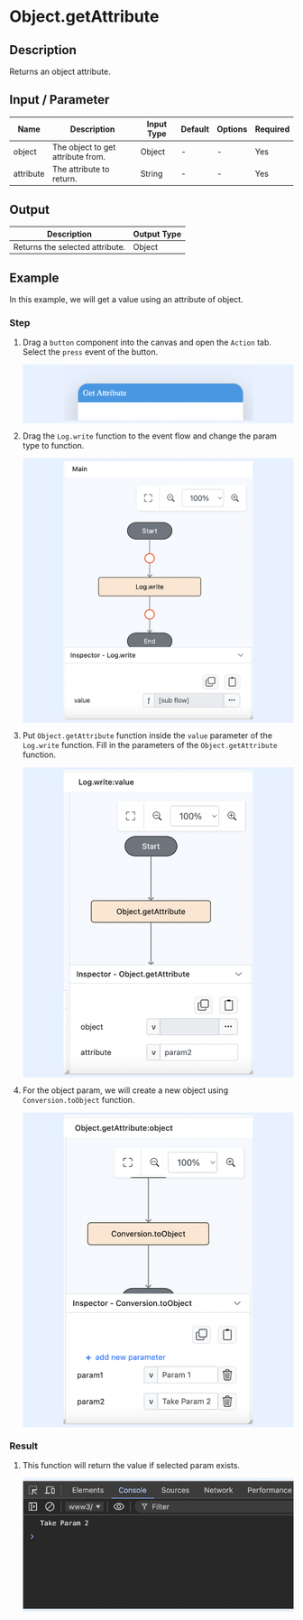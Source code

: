 # Object.getAttribute

## Description
Returns an object attribute.

## Input / Parameter
| Name          | Description                         | Input Type  | Default | Options     | Required |
| ------------- | ----------------------------------- | ----------- | ------- | ----------- | -------- |
| object        | The object to get attribute from.   | Object      | -       | -           | Yes      |
| attribute     | The attribute to return.            | String      | -       | -           | Yes      |

## Output
| Description                                          | Output Type |
| ---------------------------------------------------- | ----------- |
| Returns the selected attribute.                      | Object      |

## Example
In this example, we will get a value using an attribute of object.

### Step
1. Drag a `button` component into the canvas and open the `Action` tab. Select the `press` event of the button.
   
    <div style="display:flex; align-items:center; justify-content:center; background-color: #E7F1FF;">
        <img src="./getAttribute-step-1.png"
        style="width: 70%; padding: 5px;"/>
    </div>

2. Drag the `Log.write` function to the event flow and change the param type to function.
   
    <div style="display:flex; align-items:center; justify-content:center; background-color: #E7F1FF;">
        <img src="./getAttribute-step-2.png"
        style="width: 70%; padding: 5px;"/>
    </div>

3. Put `Object.getAttribute` function inside the `value` parameter of the `Log.write` function. Fill in the parameters of the `Object.getAttribute` function.
   
    <div style="display:flex; align-items:center; justify-content:center; background-color: #E7F1FF;">
        <img src="./getAttribute-step-3.png"
        style="width: 70%; padding: 5px;"/>
    </div>

4. For the object param, we will create a new object using `Conversion.toObject` function.
   
    <div style="display:flex; align-items:center; justify-content:center; background-color: #E7F1FF;">
        <img src="./getAttribute-step-4.png"
        style="width: 70%; padding: 5px;"/>
    </div>

### Result
1. This function will return the value if selected param exists.
   
    <div style="display:flex; align-items:center; justify-content:center; background-color: #E7F1FF;">
        <img src="./getAttribute-step-result.png"
        style="width: 100%; padding: 5px;"/>
    </div>